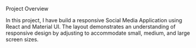 Project Overview

In this project, I have build a responsive Social Media Application using React and Material UI. The layout demonstrates an understanding of responsive design by adjusting to accommodate small, medium, and large screen sizes.
